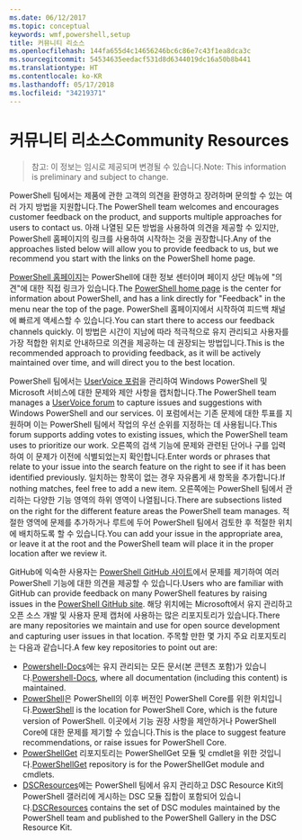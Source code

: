 ```yaml
---
ms.date: 06/12/2017
ms.topic: conceptual
keywords: wmf,powershell,setup
title: 커뮤니티 리소스
ms.openlocfilehash: 144fa655d4c14656246bc6c86e7c43f1ea8dca3c
ms.sourcegitcommit: 54534635eedacf531d8d6344019dc16a50b8b441
ms.translationtype: HT
ms.contentlocale: ko-KR
ms.lasthandoff: 05/17/2018
ms.locfileid: "34219371"
---
```

# <a name="community-resources"></a><span data-ttu-id="a03b8-103">커뮤니티 리소스</span><span class="sxs-lookup"><span data-stu-id="a03b8-103">Community Resources</span></span> #
> <span data-ttu-id="a03b8-104">참고: 이 정보는 임시로 제공되며 변경될 수 있습니다.</span><span class="sxs-lookup"><span data-stu-id="a03b8-104">Note: This information is preliminary and subject to change.</span></span>

<span data-ttu-id="a03b8-105">PowerShell 팀에서는 제품에 관한 고객의 의견을 환영하고 장려하며 문의할 수 있는 여러 가지 방법을 지원합니다.</span><span class="sxs-lookup"><span data-stu-id="a03b8-105">The PowerShell team welcomes and encourages customer feedback on the product, and supports multiple approaches for users to contact us.</span></span>
<span data-ttu-id="a03b8-106">아래 나열된 모든 방법을 사용하여 의견을 제공할 수 있지만, PowerShell 홈페이지의 링크를 사용하여 시작하는 것을 권장합니다.</span><span class="sxs-lookup"><span data-stu-id="a03b8-106">Any of the approaches listed below will allow you to provide feedback to us, but we recommend you start with the links on the PowerShell home page.</span></span>

<span data-ttu-id="a03b8-107">[PowerShell 홈페이지](https://microsoft.com/powershell)는 PowerShell에 대한 정보 센터이며 페이지 상단 메뉴에 "의견"에 대한 직접 링크가 있습니다.</span><span class="sxs-lookup"><span data-stu-id="a03b8-107">The [PowerShell home page](https://microsoft.com/powershell) is the center for information about PowerShell, and has a link directly for "Feedback" in the menu near the top of the page.</span></span>
<span data-ttu-id="a03b8-108">PowerShell 홈페이지에서 시작하여 피드백 채널에 빠르게 액세스할 수 있습니다.</span><span class="sxs-lookup"><span data-stu-id="a03b8-108">You can start there to access our feedback channels quickly.</span></span>
<span data-ttu-id="a03b8-109">이 방법은 시간이 지남에 따라 적극적으로 유지 관리되고 사용자를 가장 적합한 위치로 안내하므로 의견을 제공하는 데 권장되는 방법입니다.</span><span class="sxs-lookup"><span data-stu-id="a03b8-109">This is the recommended approach to providing feedback, as it will be actively maintained over time, and will direct you to the best location.</span></span>

<span data-ttu-id="a03b8-110">PowerShell 팀에서는 [UserVoice 포럼](https://windowsserver.uservoice.com/forums/301869-powershell/)을 관리하여 Windows PowerShell 및 Microsoft 서비스에 대한 문제와 제안 사항을 캡처합니다.</span><span class="sxs-lookup"><span data-stu-id="a03b8-110">The PowerShell team manages a [UserVoice forum](https://windowsserver.uservoice.com/forums/301869-powershell/) to capture issues and suggestions with Windows PowerShell and our services.</span></span>
<span data-ttu-id="a03b8-111">이 포럼에서는 기존 문제에 대한 투표를 지원하며 이는 PowerShell 팀에서 작업의 우선 순위를 지정하는 데 사용됩니다.</span><span class="sxs-lookup"><span data-stu-id="a03b8-111">This forum supports adding votes to existing issues, which the PowerShell team uses to prioritize our work.</span></span>
<span data-ttu-id="a03b8-112">오른쪽의 검색 기능에 문제와 관련된 단어나 구를 입력하여 이 문제가 이전에 식별되었는지 확인합니다.</span><span class="sxs-lookup"><span data-stu-id="a03b8-112">Enter words or phrases that relate to your issue into the search feature on the right to see if it has been identified previously.</span></span>
<span data-ttu-id="a03b8-113">일치하는 항목이 없는 경우 자유롭게 새 항목을 추가합니다.</span><span class="sxs-lookup"><span data-stu-id="a03b8-113">If nothing matches, feel free to add a new item.</span></span>
<span data-ttu-id="a03b8-114">오른쪽에는 PowerShell 팀에서 관리하는 다양한 기능 영역의 하위 영역이 나열됩니다.</span><span class="sxs-lookup"><span data-stu-id="a03b8-114">There are subsections listed on the right for the different feature areas the PowerShell team manages.</span></span>
<span data-ttu-id="a03b8-115">적절한 영역에 문제를 추가하거나 루트에 두어 PowerShell 팀에서 검토한 후 적절한 위치에 배치하도록 할 수 있습니다.</span><span class="sxs-lookup"><span data-stu-id="a03b8-115">You can add your issue in the appropriate area, or leave it at the root and the PowerShell team will place it in the proper location after we review it.</span></span>

<span data-ttu-id="a03b8-116">GitHub에 익숙한 사용자는 [PowerShell GitHub 사이트](https://github.com/powershell)에서 문제를 제기하여 여러 PowerShell 기능에 대한 의견을 제공할 수 있습니다.</span><span class="sxs-lookup"><span data-stu-id="a03b8-116">Users who are familiar with GitHub can provide feedback on many PowerShell features by raising issues in the [PowerShell GitHub site](https://github.com/powershell).</span></span>
<span data-ttu-id="a03b8-117">해당 위치에는 Microsoft에서 유지 관리하고 오픈 소스 개발 및 사용자 문제 캡처에 사용하는 많은 리포지토리가 있습니다.</span><span class="sxs-lookup"><span data-stu-id="a03b8-117">There are many repositories we maintain and use for open source development and capturing user issues in that location.</span></span>
<span data-ttu-id="a03b8-118">주목할 만한 몇 가지 주요 리포지토리는 다음과 같습니다.</span><span class="sxs-lookup"><span data-stu-id="a03b8-118">A few key repositories to point out are:</span></span>

* <span data-ttu-id="a03b8-119">[Powershell-Docs](https://github.com/PowerShell/powershell-docs)에는 유지 관리되는 모든 문서(본 콘텐츠 포함)가 있습니다.</span><span class="sxs-lookup"><span data-stu-id="a03b8-119">[Powershell-Docs](https://github.com/PowerShell/powershell-docs), where all documentation (including this content) is maintained.</span></span>
* <span data-ttu-id="a03b8-120">[PowerShell](https://github.com/PowerShell/powershell)은 PowerShell의 이후 버전인 PowerShell Core를 위한 위치입니다.</span><span class="sxs-lookup"><span data-stu-id="a03b8-120">[PowerShell](https://github.com/PowerShell/powershell) is the location for PowerShell Core, which is the future version of PowerShell.</span></span>
<span data-ttu-id="a03b8-121">이곳에서 기능 권장 사항을 제안하거나 PowerShell Core에 대한 문제를 제기할 수 있습니다.</span><span class="sxs-lookup"><span data-stu-id="a03b8-121">This is the place to suggest feature recommendations, or raise issues for PowerShell Core.</span></span>
* <span data-ttu-id="a03b8-122">[PowerShellGet](https://github.com/PowerShell/powershellget) 리포지토리는 PowerShellGet 모듈 및 cmdlet을 위한 것입니다.</span><span class="sxs-lookup"><span data-stu-id="a03b8-122">[PowerShellGet](https://github.com/PowerShell/powershellget) repository is for the PowerShellGet module and cmdlets.</span></span>
* <span data-ttu-id="a03b8-123">[DSCResources](https://github.com/PowerShell/DscResources)에는 PowerShell 팀에서 유지 관리하고 DSC Resource Kit의 PowerShell 갤러리에 게시하는 DSC 모듈 집합이 포함되어 있습니다.</span><span class="sxs-lookup"><span data-stu-id="a03b8-123">[DSCResources](https://github.com/PowerShell/DscResources) contains the set of DSC modules maintained by the PowerShell team and published to the PowerShell Gallery in the DSC Resource Kit.</span></span>
